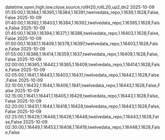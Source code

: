 datetime,open,high,low,close,source,rollH20,rollL20,up2,dn2
2025-10-09 01:35:00,1.16384,1.16395,1.16384,1.16391,twelvedata_repo,1.1639,1.1628,False,False
2025-10-09 01:40:00,1.16392,1.16403,1.16384,1.16392,twelvedata_repo,1.16395,1.1628,False,False
2025-10-09 01:45:00,1.1639,1.16394,1.16371,1.16386,twelvedata_repo,1.16403,1.1628,False,False
2025-10-09 01:50:00,1.16387,1.16409,1.16378,1.16397,twelvedata_repo,1.16403,1.1628,False,False
2025-10-09 01:55:00,1.16386,1.16414,1.16359,1.1637,twelvedata_repo,1.16409,1.1628,False,False
2025-10-09 02:00:00,1.16365,1.16442,1.16365,1.16409,twelvedata_repo,1.16414,1.1628,False,False
2025-10-09 02:05:00,1.1641,1.16443,1.16403,1.16431,twelvedata_repo,1.16442,1.1628,False,False
2025-10-09 02:10:00,1.16432,1.1644,1.16406,1.1641,twelvedata_repo,1.16443,1.1628,False,False
2025-10-09 02:15:00,1.1641,1.16441,1.16405,1.16429,twelvedata_repo,1.16443,1.1628,False,False
2025-10-09 02:20:00,1.16431,1.1644,1.16418,1.16428,twelvedata_repo,1.16443,1.1628,False,False
2025-10-09 02:25:00,1.16429,1.16448,1.16426,1.16448,twelvedata_repo,1.16443,1.1628,False,False
2025-10-09 02:30:00,1.16449,1.16453,1.16408,1.16419,twelvedata_repo,1.16448,1.1628,False,False
